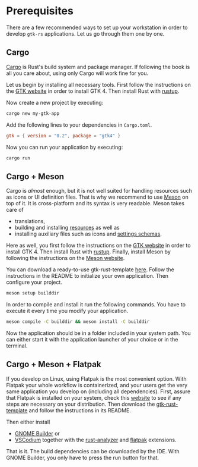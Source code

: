 # Prerequisites

There are a few recommended ways to set up your workstation in order to develop `gtk-rs` applications.
Let us go through them one by one.

## Cargo

[Cargo](https://doc.rust-lang.org/cargo/index.html) is Rust's build system and package manager.
If following the book is all you care about, using only Cargo will work fine for you.

Let us begin by installing all necessary tools.
First follow the instructions on the [GTK website](https://www.gtk.org/docs/installations/) in order to install GTK 4.
Then install Rust with [rustup](https://rustup.rs/).

Now create a new project by executing:
```bash
cargo new my-gtk-app
```

Add the following lines to your dependencies in `Cargo.toml`.
```toml
gtk = { version = "0.2", package = "gtk4" }
```

Now you can run your application by executing:
```bash
cargo run
```

## Cargo + Meson

Cargo is *almost* enough, but it is not well suited for handling resources such as icons or UI definition files.
That is why we recommend to use [Meson](https://mesonbuild.com/) on top of it.
It is cross-platform and its syntax is very readable.
Meson takes care of
- translations,
- building and installing [resources](resources.html) as well as
- installing auxiliary files such as icons and [settings schemas](settings.html).

Here as well, you first follow the instructions on the [GTK website](https://www.gtk.org/docs/installations/) in order to install GTK 4.
Then install Rust with [rustup](https://rustup.rs/).
Finally, install Meson by following the instructions on the [Meson website](https://mesonbuild.com/Getting-meson.html).

You can download a ready-to-use gtk-rust-template [here](https://gitlab.gnome.org/bilelmoussaoui/gtk-rust-template).
Follow the instructions in the README to initialize your own application.
Then configure your project.
```bash
meson setup builddir
```

In order to compile and install it run the following commands.
You have to execute it every time you modify your application.
```bash
meson compile -C builddir && meson install -C builddir
```

Now the application should be in a folder included in your system path.
You can either start it with the application launcher of your choice or in the terminal.

## Cargo + Meson + Flatpak

If you develop on Linux, using Flatpak is the most convenient option.
With Flatpak your whole workflow is containerized, and your users get the very same application you develop on (including all dependencies). 
First, assure that Flatpak is installed on your system, check this [website](https://flatpak.org/setup/) to see if any steps are necessary on your distribution.
Then download the [gtk-rust-template](https://gitlab.gnome.org/bilelmoussaoui/gtk-rust-template) and follow the instructions in its README.

Then either install
- [GNOME Builder](https://flathub.org/apps/details/org.gnome.Builder) or
- [VSCodium](https://flathub.org/apps/details/com.vscodium.codium) together with the [rust-analyzer](https://open-vsx.org/extension/matklad/rust-analyzer) and [flatpak](https://open-vsx.org/extension/bilelmoussaoui/flatpak-vscode) extensions.

That is it.
The build dependencies can be downloaded by the IDE.
With GNOME Builder, you only have to press the run button for that.
